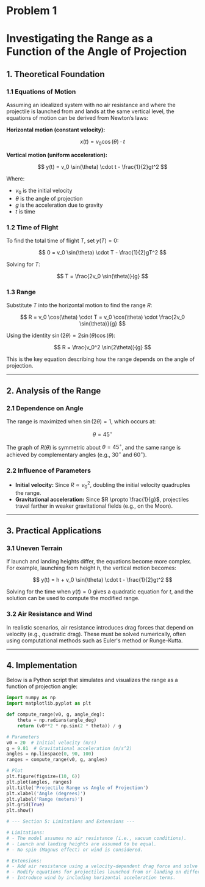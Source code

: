 # Problem 1
# Investigating the Range as a Function of the Angle of Projection

## 1. Theoretical Foundation

### 1.1 Equations of Motion

Assuming an idealized system with no air resistance and where the projectile is launched from and lands at the same vertical level, the equations of motion can be derived from Newton’s laws: 

**Horizontal motion (constant velocity):**

$$
x(t) = v_0 \cos(\theta) \cdot t
$$

**Vertical motion (uniform acceleration):**

$$
y(t) = v_0 \sin(\theta) \cdot t - \frac{1}{2}gt^2
$$

Where:

- $v_0$ is the initial velocity  
- $\theta$ is the angle of projection  
- $g$ is the acceleration due to gravity  
- $t$ is time  

### 1.2 Time of Flight

To find the total time of flight $T$, set $y(T) = 0$:

$$
0 = v_0 \sin(\theta) \cdot T - \frac{1}{2}gT^2
$$

Solving for $T$:

$$
T = \frac{2v_0 \sin(\theta)}{g}
$$

### 1.3 Range

Substitute $T$ into the horizontal motion to find the range $R$:

$$
R = v_0 \cos(\theta) \cdot T = v_0 \cos(\theta) \cdot \frac{2v_0 \sin(\theta)}{g}
$$

Using the identity $\sin(2\theta) = 2 \sin(\theta) \cos(\theta)$:

$$
R = \frac{v_0^2 \sin(2\theta)}{g}
$$

This is the key equation describing how the range depends on the angle of projection.

---

## 2. Analysis of the Range

### 2.1 Dependence on Angle

The range is maximized when $\sin(2\theta) = 1$, which occurs at:

$$
\theta = 45^\circ
$$

The graph of $R(\theta)$ is symmetric about $\theta = 45^\circ$, and the same range is achieved by complementary angles (e.g., $30^\circ$ and $60^\circ$).

### 2.2 Influence of Parameters

- **Initial velocity:** Since $R \propto v_0^2$, doubling the initial velocity quadruples the range.
- **Gravitational acceleration:** Since $R \propto \frac{1}{g}$, projectiles travel farther in weaker gravitational fields (e.g., on the Moon).

---

## 3. Practical Applications

### 3.1 Uneven Terrain

If launch and landing heights differ, the equations become more complex. For example, launching from height $h$, the vertical motion becomes:

$$
y(t) = h + v_0 \sin(\theta) \cdot t - \frac{1}{2}gt^2
$$

Solving for the time when $y(t) = 0$ gives a quadratic equation for $t$, and the solution can be used to compute the modified range.

### 3.2 Air Resistance and Wind

In realistic scenarios, air resistance introduces drag forces that depend on velocity (e.g., quadratic drag). These must be solved numerically, often using computational methods such as Euler's method or Runge-Kutta.

---

## 4. Implementation

Below is a Python script that simulates and visualizes the range as a function of projection angle:

```python
import numpy as np
import matplotlib.pyplot as plt

def compute_range(v0, g, angle_deg):
    theta = np.radians(angle_deg)
    return (v0**2 * np.sin(2 * theta)) / g

# Parameters
v0 = 20  # Initial velocity (m/s)
g = 9.81  # Gravitational acceleration (m/s^2)
angles = np.linspace(0, 90, 100)
ranges = compute_range(v0, g, angles)

# Plot
plt.figure(figsize=(10, 6))
plt.plot(angles, ranges)
plt.title('Projectile Range vs Angle of Projection')
plt.xlabel('Angle (degrees)')
plt.ylabel('Range (meters)')
plt.grid(True)
plt.show()

# --- Section 5: Limitations and Extensions ---

# Limitations:
# - The model assumes no air resistance (i.e., vacuum conditions).
# - Launch and landing heights are assumed to be equal.
# - No spin (Magnus effect) or wind is considered.

# Extensions:
# - Add air resistance using a velocity-dependent drag force and solve numerically.
# - Modify equations for projectiles launched from or landing on different elevations.
# - Introduce wind by including horizontal acceleration terms.
